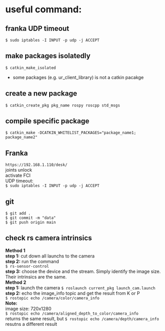# useful command:  
## franka UDP timeout  
`$ sudo iptables -I INPUT -p udp -j ACCEPT`  
## make packages isolatedly  
`$ catkin_make_isolated`  
* some packages (e.g. ur_client_library) is not a catkin pacakge  
## create a new package  
`$ catkin_create_pkg pkg_name rospy roscpp std_msgs`  
## compile specific package  
`$ catkin_make -DCATKIN_WHITELIST_PACKAGES="package_name1; package_name2"`   

## Franka   
`https://192.168.1.110/desk/`  
joints unlock  
activate FCI    
UDP timeout:  
`$ sudo iptables -I INPUT -p udp -j ACCEPT`  

## git  
`$ git add .`  
`$ git commit -m "data" `  
`$ git push origin main`  

## check rs camera intrinsics  
__Method 1__  
__step 1:__ cut down all launchs to the camera  
__step 2:__ run the command  
`$ rs-sensor-control`  
__step 3:__ choose the device and the stream. Simply identify the image size. Their intrinsics are the same.  
__Method 2__  
__step 1:__ launch the camera 
`$ roslaunch current_pkg launch_cam.launch`  
__step 2:__ echo the image_info topic and get the result from K or P  
`$ rostopic echo /camera/color/camera_info`  
__Note:__  
image size: 720x1280  
`$ rostopic echo /camera/aligned_depth_to_color/camera_info`  
returns the same result, but 
`$ rostopic echo /camera/depth/camera_info`  
resutns a different result
